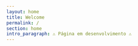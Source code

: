 ```yaml
---
layout: home
title: Welcome
permalink: /
section: home
intro_paragraph: ⚠️ Página em desenvolvimento ⚠️
---
```

